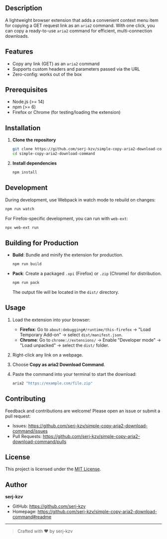 ## Description

A lightweight browser extension that adds a convenient context menu item for copying a GET request link as an `aria2` command. With one click, you can copy a ready-to-use `aria2` command for efficient, multi-connection downloads.

## Features

- Copy any link (GET) as an `aria2` command
- Supports custom headers and parameters passed via the URL
- Zero-config: works out of the box

## Prerequisites

- Node.js (>= 14)
- npm (>= 6)
- Firefox or Chrome (for testing/loading the extension)

## Installation

1. **Clone the repository**

   ```bash
   git clone https://github.com/serj-kzv/simple-copy-aria2-download-command.git
   cd simple-copy-aria2-download-command
   ```

2. **Install dependencies**

   ```bash
   npm install
   ```

## Development

During development, use Webpack in watch mode to rebuild on changes:

```bash
npm run watch
```

For Firefox-specific development, you can run with `web-ext`:

```bash
npx web-ext run
```

## Building for Production

- **Build**: Bundle and minify the extension for production.

  ```bash
  npm run build
  ```

- **Pack**: Create a packaged `.xpi` (Firefox) or `.zip` (Chrome) for distribution.

  ```bash
  npm run pack
  ```

  The output file will be located in the `dist/` directory.

## Usage

1. Load the extension into your browser:
    - **Firefox**: Go to `about:debugging#/runtime/this-firefox` → "Load Temporary Add-on" → select `dist/manifest.json`.
    - **Chrome**: Go to `chrome://extensions/` → Enable "Developer mode" → "Load unpacked" → select the `dist/` folder.

2. Right-click any link on a webpage.
3. Choose **Copy as aria2 Download Command**.
4. Paste the command into your terminal to start the download:

   ```bash
   aria2 "https://example.com/file.zip"
   ```

## Contributing

Feedback and contributions are welcome! Please open an issue or submit a pull request:

- Issues: https://github.com/serj-kzv/simple-copy-aria2-download-command/issues
- Pull Requests: https://github.com/serj-kzv/simple-copy-aria2-download-command/pulls

## License

This project is licensed under the [MIT License](https://github.com/serj-kzv/simple-copy-aria2-download-command/blob/main/LICENSE).

## Author

**serj-kzv**

- GitHub: https://github.com/serj-kzv
- Homepage: https://github.com/serj-kzv/simple-copy-aria2-download-command#readme

---

> Crafted with ❤️ by serj-kzv

